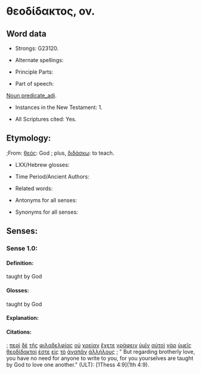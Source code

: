 # θεοδίδακτος, ον.

<!-- Status: S2=NeedsFinalCheck -->
<!-- Lexica used for edits: BDAG, FFM, LN, A-S  -->

## Word data

* Strongs: G23120.


* Alternate spellings:

* Principle Parts: 

* Part of speech: 

[Noun predicate_adj](http://ugg.readthedocs.io/en/latest/noun_predicate_adj.html). 

* Instances in the New Testament: 1.

* All Scriptures cited: Yes.

## Etymology: 

;From: [θεός](../G23160/01.md): God ; plus, [διδάσκω](../G13210/01.md): to teach.

* LXX/Hebrew glosses: 

* Time Period/Ancient Authors: 

* Related words: 

* Antonyms for all senses:

* Synonyms for all senses: 
  

## Senses:

### Sense  1.0: 

#### Definition: 

taught by God

#### Glosses: 

taught by God

#### Explanation: 

#### Citations: 
 
; [περὶ](../G40120/01.md) [δὲ](../G11610/01.md) [τῆς](../G35880/01.md) [φιλαδελφίας](../G53600/01.md) [οὐ](../G37560/01.md) [χρείαν](../G55320/01.md) [ἔχετε](../G21920/01.md) [γράφειν](../G11250/01.md) [ὑμῖν](../G47710/01.md) [αὐτοὶ](../G08460/01.md) [γὰρ](../G10630/01.md) [ὑμεῖς](../G47710/01.md) [θεοδίδακτοί](../G23120/01.md) [ἐστε](../G99999/01.md) [εἰς](../G15190/01.md) [τὸ](../G35880/01.md) [ἀγαπᾶν](../G00250/01.md) [ἀλλήλους](../G02400/01.md)
; " But regarding brotherly love, you have no need for anyone to write to you, for you yourselves are taught by God to love one another." (ULT): 
[1Thess 4:9](1th 4:9).
